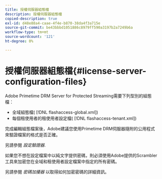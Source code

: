 ```yaml
---
title: 授權伺服器組態檔
description: 授權伺服器組態檔
copied-description: true
exl-id: d48e88a4-caae-4f4e-b870-38da4f3a715e
source-git-commit: be43bbbd1051886c8979ff590a3197b2a7249b6a
workflow-type: tm+mt
source-wordcount: '121'
ht-degree: 0%

---
```


# 授權伺服器組態檔{#license-server-configuration-files}

Adobe Primetime DRM Server for Protected Streaming需要下列型別的組態檔：

* 全域組態檔( [!DNL flashaccess-global.xml])
* 每個租使用者的租使用者設定檔( [!DNL flashaccess-tenant.xml])

完成編輯組態檔案後，Adobe建議您使用Primetime DRM伺服器隨附的公用程式來驗證檔案的格式是否正確。

另請參閱 *設定驗證器*.

如果您不想在設定檔案中以純文字提供密碼，則必須使用Adobe提供的Scrambler工具來加密您在全域和租使用者設定檔案中指定的所有密碼。

另請參閱 *密碼加擾器* 以取得如何加密密碼的詳細資訊。
